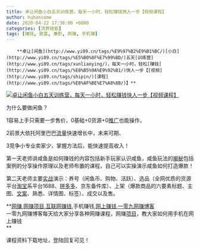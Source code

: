 ```yaml
---
title: 卓让闲鱼小白五天训练营，每天一小时，轻松赚钱快人一步【视频课程】
author: huhansome
date: 2020-04-22 17:38:00 +0800
categories: [流弊技能]
tags: [赚钱, 致富, 兼职, 网赚, 手机赚]
---
```



        **卓让[闲鱼](http://www.yi09.cn/tags/%E9%97%B2%E9%B1%BC/)[小白](http://www.yi09.cn/tags/%E5%B0%8F%E7%99%BD/)五天[训练营](http://www.yi09.cn/tags/xunlianying/)，每天一小时，轻松[赚钱](http://www.yi09.cn/tags/%E8%B5%9A%E9%92%B1/)快人一步【[视频](http://www.yi09.cn/tags/shipin/)[课程](http://www.yi09.cn/tags/%E8%AF%BE%E7%A8%8B/)】**

[![卓让闲鱼小白五天训练营，每天一小时，轻松赚钱快人一步【视频课程】](http://www.yi09.cn/zb_users/upload/2021/10/20211004180948163334218895737.jpeg)](http://www.yi09.cn/zb_users/upload/2021/10/20211004180948163334218895737.jpeg)

为什么要做闲鱼？

1容易上手只需要一步售价，0基础+0货源+0[推广](http://www.yi09.cn/tags/%E6%8E%A8%E5%B9%BF/)也能操作，

2前景大依托阿里巴巴[流量](http://www.yi09.cn/tags/%E6%B5%81%E9%87%8F/)快速增长中，未来可期、

3竞争小专业卖家少，掌握方法后，能快速提高收入！

第一天老师讲咸鱼是如何赚钱的内容包括新手玩家认识咸鱼，咸鱼玩法的[揭秘](http://www.yi09.cn/tags/jiemi/)包括案例的分享操作原理以及老师布置的课程，自己可以实操演示咸鱼如何打造爆款！

第二天老师主要[实战](http://www.yi09.cn/tags/%E5%AE%9E%E6%88%98/)演示：养号（闲鱼币、购物、活跃）、选品（全网优质的货源平台[淘宝](http://www.yi09.cn/tags/%E6%B7%98%E5%AE%9D/)系平台1688、[拼多多](http://www.yi09.cn/tags/%E6%8B%BC%E5%A4%9A%E5%A4%9A/)、京东备件库）、上架（爆款商品的六要素标题、主图、[文案](http://www.yi09.cn/tags/%E6%96%87%E6%A1%88/)、熟悉、详情图、标签）、成交以及售。

  

**[网赚](http://www.yi09.cn/tags/%E7%BD%91%E8%B5%9A/),[网赚项目](http://www.yi09.cn/tags/%E7%BD%91%E8%B5%9A%E9%A1%B9%E7%9B%AE/),[互联网赚钱](http://www.yi09.cn/tags/%E4%BA%92%E8%81%94%E7%BD%91%E8%B5%9A%E9%92%B1/),手机赚钱,[网上赚钱](http://www.yi09.cn/tags/%E7%BD%91%E4%B8%8A%E8%B5%9A%E9%92%B1/),[一零九网赚博客](http://www.yi09.cn/tags/%E4%B8%80%E9%9B%B6%E4%B9%9D%E7%BD%91%E8%B5%9A%E5%8D%9A%E5%AE%A2/)  
一零九网赚博客每天给大家分享各种网赚课程，网赚[项目](http://www.yi09.cn/tags/%E9%A1%B9%E7%9B%AE/)，教大家如何用手机在网上赚钱  
**  
  
  

课程资料下载地址，登陆回复可见！

